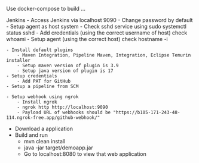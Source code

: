 
Use docker-compose to build ...

Jenkins
    - Access Jenkins via localhost 9090
    - Change password by default
    - Setup agent as host system
        - Check sshd service using sudo systemctl status sshd
        - Add credentials (using the correct username of host) check whoami
        - Setup agent (using the correct host) check hostname -i

    - Install default plugins
        - Maven Integration, Pipeline Maven, Integration, Eclipse Temurin installer
        - Setup maven version of plugin is 3.9
        - Setup java version of plugin is 17
    - Setup credentials
        - Add PAT for GitHub
    - Setup a pipeline from SCM

    - Setup webhook using ngrok
        - Install ngrok
        - ngrok http http://localhost:9090
        - Payload URL of webhooks should be "https://b105-171-243-48-114.ngrok-free.app/github-webhook/"


- Download a application
- Build and run
    - mvn clean install
    - java -jar target/demoapp.jar
    - Go to localhost:8080 to view that web application
